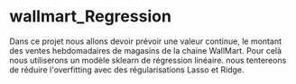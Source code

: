 # wallmart_Regression

 Dans ce projet nous allons devoir prévoir une valeur continue, le montant des ventes hebdomadaires de magasins de la chaine WallMart. Pour celà nous utiliserons un modèle sklearn de régression linéaire. nous tentereons de réduire l'overfitting avec des régularisations Lasso et Ridge.
